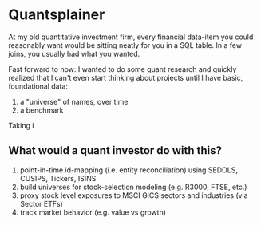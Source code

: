 # Quantsplainer

At my old quantitative investment firm, every financial data-item you could reasonably want would be sitting neatly for you in a SQL table. 
In a few joins, you usually had what you wanted.

Fast forward to now: I wanted to do some quant research and quickly realized that I can't even start thinking about projects until I have basic, 
foundational data:
1. a "universe" of names, over time
2. a benchmark

Taking i

## What would a quant investor do with this?
1. point-in-time id-mapping (i.e. entity reconciliation) using SEDOLS, CUSIPS, Tickers, ISINS
2. build universes for stock-selection modeling (e.g. R3000, FTSE, etc.)
2. proxy stock level exposures to MSCI GICS sectors and industries (via Sector ETFs)
3. track market behavior (e.g. value vs growth)
   
